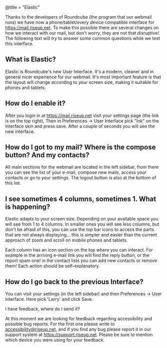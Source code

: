 @title = "Elastic"

Thanks to the developers of Roundcube (the program that our webmail runs) we have now a phone/tablet/every device compatible interface for https://mail.riseup.net. To make this possible there are several changes on how we interact with our mail, but don't worry, they are not that disruptive! The following text will try to answer some common questions while we test this interface.

## What is Elastic?

Elastic is Roundcube's new User Interface. It's a modern, cleaner and in general nicer experience for our webmail. It's most important feature is that the layout will change according to your screen size, making it suitable for phones and tablets.

## How do I enable it?

After you login in at https://mail.riseup.net visit your settings page (the link is on the top right), Then in Preferences -> User Interface pick "Ink" on the Interface skin and press save. After a couple of seconds you will see the new interface.

## How do I got to my mail? Where is the compose button? And my contacts?

All main sections for the webmail are located in the left sidebar, from there you can see the list of your e-mail, compose new mails, access your contacts or go to your settings. The logout button is also at the bottom of this list.

## I see sometimes 4 columns, sometimes 1. What is happening?

Elastic adapts to your screen size. Depending on your available space you will see from 1 to 4 columns. In smaller ones you will see less columns, but don't be afraid of this, you can use the top bar icons to access the parts that are not always displaying... this is simpler and easier than the current approach of zoom and scroll on mobile phones and tablets.

Each column has an icon section on the top where you can interact. For example in the arriving e-mail link you will find the reply button, or the report spam one! in the contact lists you can add new contacts or remove them! Each action should be self-explanatory.

## How do I go back to the previous Interface?

You can visit your settings (in the left sidebar) and then Preferences -> User Interface. Here pick 'Larry' and click Save.

I have feedback, where do I send it?

At this moment we are looking for feedback regarding accessibility and possible bug reports. For the first one please write to accessibility@riseup.net, and if you find any bug please report it in our support system at https://support.riseup.net. Please be sure to mention which device you were using for your feedback.
